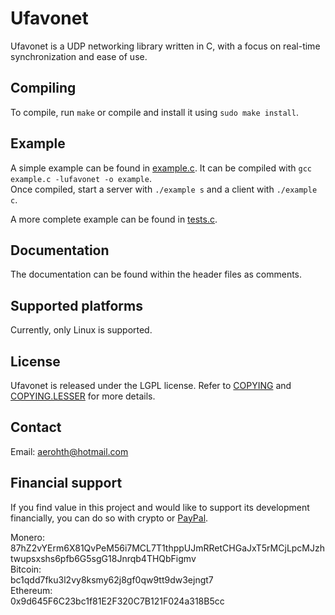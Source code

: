 # Ufavonet
Ufavonet is a UDP networking library written in C, with a focus on real-time synchronization and ease of use.

## Compiling
To compile, run `make` or compile and install it using `sudo make install`.

## Example
A simple example can be found in [example.c](/example.c). It can be compiled with `gcc example.c -lufavonet -o example`.   
Once compiled, start a server with `./example s` and a client with `./example c`.

A more complete example can be found in [tests.c](/tests.c).  

## Documentation
The documentation can be found within the header files as comments.

## Supported platforms
Currently, only Linux is supported.

## License
Ufavonet is released under the LGPL license. Refer to [COPYING](/COPYING) and [COPYING.LESSER](/COPYING.LESSER) for more details.

## Contact
Email: aerohth@hotmail.com

## Financial support
If you find value in this project and would like to support its development financially, you can do so with crypto or [PayPal](https://www.paypal.com/donate/?business=ELPN97DK6MU78&no_recurring=0&currency_code=BRL).

Monero:   
87hZ2vYErm6X81QvPeM56i7MCL7T1thppUJmRRetCHGaJxT5rMCjLpcMJzhtwupsxshs6pfb6G5sgG18Jnrqb4THQbFigmv   
Bitcoin:   
bc1qdd7fku3l2vy8ksmy62j8gf0qw9tt9dw3ejngt7   
Ethereum:   
0x9d645F6C23bc1f81E2F320C7B121F024a318B5cc
